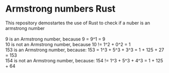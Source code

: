 # Armstrong numbers Rust
This repository  demostartes the use of Rust to check if a nuber  is an armstrong number<br><br>
9 is an Armstrong number, because 9 = 9^1 = 9<br>
10 is not an Armstrong number, because 10 != 1^2 + 0^2 = 1<br>
153 is an Armstrong number, because: 153 = 1^3 + 5^3 + 3^3 = 1 + 125 + 27 = 153<br>
154 is not an Armstrong number, because: 154 != 1^3 + 5^3 + 4^3 = 1 + 125 + 64<br>
